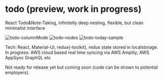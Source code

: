 # todo (preview, work in progress)
React Todo&amp;Note-Taking, infinitetly deep nesting, flexible, but clean minimalist interface

![todo-columnMode](https://user-images.githubusercontent.com/26009380/170873012-00b85f44-223f-4b55-9272-5859000dc2d5.png)
![todo-nodes](https://user-images.githubusercontent.com/26009380/170873157-5f2fd8c2-3b24-41e2-90a5-c397c06ef5cf.png)
![todo-today-sample](https://user-images.githubusercontent.com/26009380/170873721-76a500f8-a9fb-4630-86ef-17b0da297b14.png)

Tech: React, Material-UI, redux(-toolkit), redux state stored in localstorage. In progress: AWS cloud based real time syncing via AWS Amplily, AWS AppSync GraphQL etc

Not ready for release yet but coming soon (code can be shown to potential employers).






